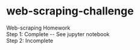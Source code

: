 # web-scraping-challenge
Web-scraping Homework  
Step 1: Complete -- See jupyter notebook  
Step 2: Incomplete
